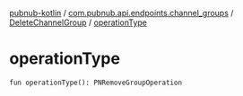 [pubnub-kotlin](../../index.md) / [com.pubnub.api.endpoints.channel_groups](../index.md) / [DeleteChannelGroup](index.md) / [operationType](./operation-type.md)

# operationType

`fun operationType(): PNRemoveGroupOperation`